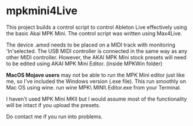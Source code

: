 # mpkmini4Live

This project builds a control script to control Ableton Live effectively using the basic Akai MPK Mini. The control script was written using Max4Live.

The device .amxd needs to be placed on a MIDI track with monitoring 'In'selected. The USB MIDI controller is connected in the same way as any other MIDI controller. However, the AKAI MPK Mini stock presets will need to be edited using AKAI MPK Mini Editor. (inside MPKWin folder)


**MacOS Mojave users** may not be able to run the MPK Mini editor just like me, so I've included the Windows version (.exe file). This run smoothly on Mac OS using wine. 
run wine MPK\ MINI\ Editor.exe from your Terminal.

I haven't used MPK Mini MKII but I would assume most of the functionality will be intact if you upload the presets. 

Do contact me if you run into problems.

